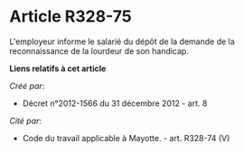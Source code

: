# Article R328-75

L'employeur informe le salarié du dépôt de la demande de la reconnaissance de la lourdeur de son handicap.

**Liens relatifs à cet article**

_Créé par_:

  - Décret n°2012-1566 du 31 décembre 2012 - art. 8

_Cité par_:

  - Code du travail applicable à Mayotte. - art. R328-74 (V)
